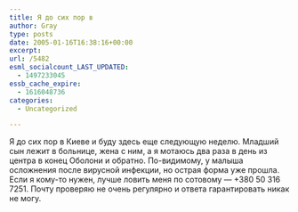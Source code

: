 ```yaml
---
title: Я до сих пор в
author: Gray
type: posts
date: 2005-01-16T16:38:16+00:00
excerpt:
url: /5482
esml_socialcount_LAST_UPDATED:
  - 1497233045
essb_cache_expire:
  - 1616048736
categories:
  - Uncategorized

---
```








Я до сих пор в Киеве и буду здесь еще следующую неделю. Младший сын лежит в больнице, жена с ним, а я мотаюсь два раза в день из центра в конец Оболони и обратно. По-видимому, у малыша осложнения после вирусной инфекции, но острая форма уже прошла.  
Если я кому-то нужен, лучше ловить меня по сотовому &#8212; +380 50 316 7251. Почту проверяю не очень регулярно и ответа гарантировать никак не могу.